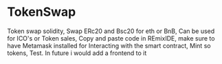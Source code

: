 # TokenSwap
Token swap solidity,
Swap ERc20 and Bsc20 for eth or BnB, 
Can be used for ICO's or Token sales,
Copy and paste code in REmixIDE,
make sure to have Metamask installed for Interacting with the smart contract,
Mint so tokens,
Test.
In future i would add a frontend to it 
